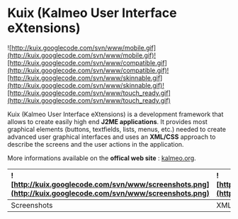 # Kuix (Kalmeo User Interface eXtensions) #

![http://kuix.googlecode.com/svn/www/mobile.gif](http://kuix.googlecode.com/svn/www/mobile.gif)![http://kuix.googlecode.com/svn/www/compatible.gif](http://kuix.googlecode.com/svn/www/compatible.gif)![http://kuix.googlecode.com/svn/www/skinnable.gif](http://kuix.googlecode.com/svn/www/skinnable.gif)![http://kuix.googlecode.com/svn/www/touch_ready.gif](http://kuix.googlecode.com/svn/www/touch_ready.gif)

Kuix (Kalmeo User Interface eXtensions) is a development framework that allows to create easily high end **J2ME applications**. It provides most graphical elements (buttons, textfields, lists, menus, etc.) needed to create advanced user graphical interfaces and uses an **XML/CSS** approach to describe the screens and the user actions in the application.

More informations available on the **offical web site** : [kalmeo.org](http://www.kalmeo.org/projects/kuix).

|![http://kuix.googlecode.com/svn/www/screenshots.png](http://kuix.googlecode.com/svn/www/screenshots.png)|![http://kuix.googlecode.com/svn/www/screenshot_code.png](http://kuix.googlecode.com/svn/www/screenshot_code.png)|
|:--------------------------------------------------------------------------------------------------------|:----------------------------------------------------------------------------------------------------------------|
|Screenshots|XML/CSS aproach|